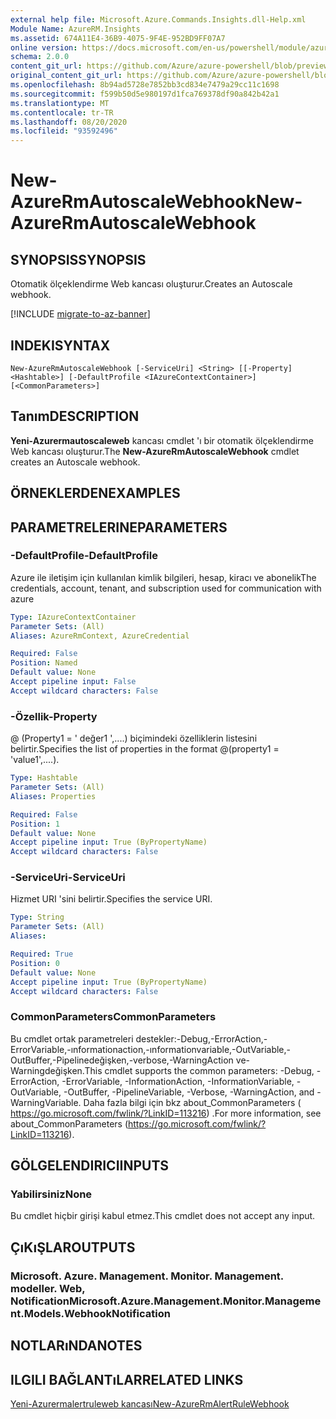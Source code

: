```yaml
---
external help file: Microsoft.Azure.Commands.Insights.dll-Help.xml
Module Name: AzureRM.Insights
ms.assetid: 674A11E4-36B9-4075-9F4E-952BD9FF07A7
online version: https://docs.microsoft.com/en-us/powershell/module/azurerm.insights/new-azurermautoscalewebhook
schema: 2.0.0
content_git_url: https://github.com/Azure/azure-powershell/blob/preview/src/ResourceManager/Insights/Commands.Insights/help/New-AzureRmAutoscaleWebhook.md
original_content_git_url: https://github.com/Azure/azure-powershell/blob/preview/src/ResourceManager/Insights/Commands.Insights/help/New-AzureRmAutoscaleWebhook.md
ms.openlocfilehash: 8b94ad5728e7852bb3cd834e7479a29cc11c1698
ms.sourcegitcommit: f599b50d5e980197d1fca769378df90a842b42a1
ms.translationtype: MT
ms.contentlocale: tr-TR
ms.lasthandoff: 08/20/2020
ms.locfileid: "93592496"
---
```

# <span data-ttu-id="3b9d6-101">New-AzureRmAutoscaleWebhook</span><span class="sxs-lookup"><span data-stu-id="3b9d6-101">New-AzureRmAutoscaleWebhook</span></span>

## <span data-ttu-id="3b9d6-102">SYNOPSIS</span><span class="sxs-lookup"><span data-stu-id="3b9d6-102">SYNOPSIS</span></span>
<span data-ttu-id="3b9d6-103">Otomatik ölçeklendirme Web kancası oluşturur.</span><span class="sxs-lookup"><span data-stu-id="3b9d6-103">Creates an Autoscale webhook.</span></span>

[!INCLUDE [migrate-to-az-banner](../../includes/migrate-to-az-banner.md)]

## <span data-ttu-id="3b9d6-104">INDEKI</span><span class="sxs-lookup"><span data-stu-id="3b9d6-104">SYNTAX</span></span>

```
New-AzureRmAutoscaleWebhook [-ServiceUri] <String> [[-Property] <Hashtable>] [-DefaultProfile <IAzureContextContainer>] [<CommonParameters>]
```

## <span data-ttu-id="3b9d6-105">Tanım</span><span class="sxs-lookup"><span data-stu-id="3b9d6-105">DESCRIPTION</span></span>
<span data-ttu-id="3b9d6-106">**Yeni-Azurermautoscaleweb** kancası cmdlet 'ı bir otomatik ölçeklendirme Web kancası oluşturur.</span><span class="sxs-lookup"><span data-stu-id="3b9d6-106">The **New-AzureRmAutoscaleWebhook** cmdlet creates an Autoscale webhook.</span></span>

## <span data-ttu-id="3b9d6-107">ÖRNEKLERDEN</span><span class="sxs-lookup"><span data-stu-id="3b9d6-107">EXAMPLES</span></span>

## <span data-ttu-id="3b9d6-108">PARAMETRELERINE</span><span class="sxs-lookup"><span data-stu-id="3b9d6-108">PARAMETERS</span></span>

### <span data-ttu-id="3b9d6-109">-DefaultProfile</span><span class="sxs-lookup"><span data-stu-id="3b9d6-109">-DefaultProfile</span></span>
<span data-ttu-id="3b9d6-110">Azure ile iletişim için kullanılan kimlik bilgileri, hesap, kiracı ve abonelik</span><span class="sxs-lookup"><span data-stu-id="3b9d6-110">The credentials, account, tenant, and subscription used for communication with azure</span></span>

```yaml
Type: IAzureContextContainer
Parameter Sets: (All)
Aliases: AzureRmContext, AzureCredential

Required: False
Position: Named
Default value: None
Accept pipeline input: False
Accept wildcard characters: False
```

### <span data-ttu-id="3b9d6-111">-Özellik</span><span class="sxs-lookup"><span data-stu-id="3b9d6-111">-Property</span></span>
<span data-ttu-id="3b9d6-112">@ (Property1 = ' değer1 ',....) biçimindeki özelliklerin listesini belirtir.</span><span class="sxs-lookup"><span data-stu-id="3b9d6-112">Specifies the list of properties in the format @(property1 = 'value1',....).</span></span>

```yaml
Type: Hashtable
Parameter Sets: (All)
Aliases: Properties

Required: False
Position: 1
Default value: None
Accept pipeline input: True (ByPropertyName)
Accept wildcard characters: False
```

### <span data-ttu-id="3b9d6-113">-ServiceUri</span><span class="sxs-lookup"><span data-stu-id="3b9d6-113">-ServiceUri</span></span>
<span data-ttu-id="3b9d6-114">Hizmet URI 'sini belirtir.</span><span class="sxs-lookup"><span data-stu-id="3b9d6-114">Specifies the service URI.</span></span>

```yaml
Type: String
Parameter Sets: (All)
Aliases: 

Required: True
Position: 0
Default value: None
Accept pipeline input: True (ByPropertyName)
Accept wildcard characters: False
```

### <span data-ttu-id="3b9d6-115">CommonParameters</span><span class="sxs-lookup"><span data-stu-id="3b9d6-115">CommonParameters</span></span>
<span data-ttu-id="3b9d6-116">Bu cmdlet ortak parametreleri destekler:-Debug,-ErrorAction,-ErrorVariable,-ınformationaction,-ınformationvariable,-OutVariable,-OutBuffer,-Pipelinedeğişken,-verbose,-WarningAction ve-Warningdeğişken.</span><span class="sxs-lookup"><span data-stu-id="3b9d6-116">This cmdlet supports the common parameters: -Debug, -ErrorAction, -ErrorVariable, -InformationAction, -InformationVariable, -OutVariable, -OutBuffer, -PipelineVariable, -Verbose, -WarningAction, and -WarningVariable.</span></span> <span data-ttu-id="3b9d6-117">Daha fazla bilgi için bkz about_CommonParameters ( https://go.microsoft.com/fwlink/?LinkID=113216) .</span><span class="sxs-lookup"><span data-stu-id="3b9d6-117">For more information, see about_CommonParameters (https://go.microsoft.com/fwlink/?LinkID=113216).</span></span>

## <span data-ttu-id="3b9d6-118">GÖLGELENDIRICI</span><span class="sxs-lookup"><span data-stu-id="3b9d6-118">INPUTS</span></span>

### <span data-ttu-id="3b9d6-119">Yabilirsiniz</span><span class="sxs-lookup"><span data-stu-id="3b9d6-119">None</span></span>
<span data-ttu-id="3b9d6-120">Bu cmdlet hiçbir girişi kabul etmez.</span><span class="sxs-lookup"><span data-stu-id="3b9d6-120">This cmdlet does not accept any input.</span></span>

## <span data-ttu-id="3b9d6-121">ÇıKıŞLAR</span><span class="sxs-lookup"><span data-stu-id="3b9d6-121">OUTPUTS</span></span>

### <span data-ttu-id="3b9d6-122">Microsoft. Azure. Management. Monitor. Management. modeller. Web, Notification</span><span class="sxs-lookup"><span data-stu-id="3b9d6-122">Microsoft.Azure.Management.Monitor.Management.Models.WebhookNotification</span></span>

## <span data-ttu-id="3b9d6-123">NOTLARıNDA</span><span class="sxs-lookup"><span data-stu-id="3b9d6-123">NOTES</span></span>

## <span data-ttu-id="3b9d6-124">ILGILI BAĞLANTıLAR</span><span class="sxs-lookup"><span data-stu-id="3b9d6-124">RELATED LINKS</span></span>

[<span data-ttu-id="3b9d6-125">Yeni-Azurermalertruleweb kancası</span><span class="sxs-lookup"><span data-stu-id="3b9d6-125">New-AzureRmAlertRuleWebhook</span></span>](./New-AzureRmAlertRuleWebhook.md)


